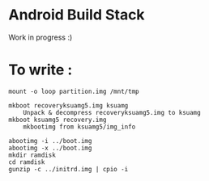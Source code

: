 Android Build Stack
==================

Work in progress :)

# To write :

```
mount -o loop partition.img /mnt/tmp

mkboot recoveryksuamg5.img ksuamg
	Unpack & decompress recoveryksuamg5.img to ksuamg
mkboot ksuamg5 recovery.img
	mkbootimg from ksuamg5/img_info

abootimg -i ../boot.img
abootimg -x ../boot.img
mkdir ramdisk
cd ramdisk
gunzip -c ../initrd.img | cpio -i
```